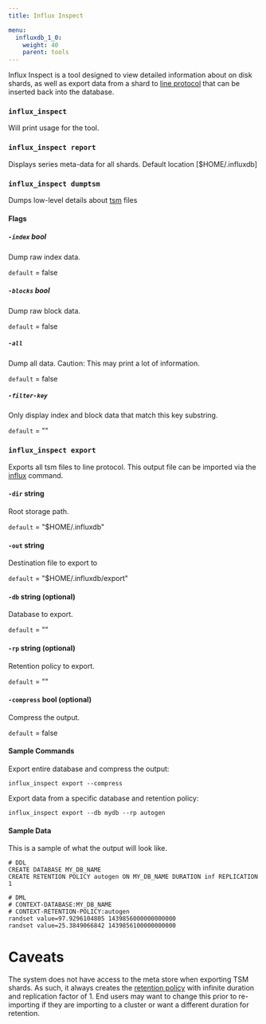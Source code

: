 ```yaml
---
title: Influx Inspect

menu:
  influxdb_1_0:
    weight: 40
    parent: tools
---
```


Influx Inspect is a tool designed to view detailed information about on disk
shards, as well as export data from a shard to [line protocol](/influxdb/v1.0/concepts/glossary/#line-protocol)
that can be inserted back into the database.

### `influx_inspect`
Will print usage for the tool.

### `influx_inspect report`
Displays series meta-data for all shards.  Default location [$HOME/.influxdb]

### `influx_inspect dumptsm`
Dumps low-level details about [tsm](/influxdb/v1.0/concepts/glossary/#tsm-time-structured-merge-tree) files

#### Flags

##### `-index` bool
Dump raw index data.

`default` = false

##### `-blocks` bool
Dump raw block data.

`default` = false

##### `-all`
Dump all data. Caution: This may print a lot of information.

`default` = false

##### `-filter-key`
Only display index and block data that match this key substring.

`default` = ""

### `influx_inspect export`
Exports all tsm files to line protocol.  This output file can be imported via
the
[influx](/influxdb/v1.0/tools/shell/#import-data-from-a-file-with-import)
command.

#### `-dir` string
Root storage path.

`default` = "$HOME/.influxdb"

#### `-out` string
Destination file to export to

`default` = "$HOME/.influxdb/export"

#### `-db` string (optional)
Database to export.

`default` = ""

#### `-rp` string (optional)
Retention policy to export.

`default` = ""

#### `-compress` bool (optional)
Compress the output.

`default` = false

#### Sample Commands

Export entire database and compress the output:
```
influx_inspect export --compress
```

Export data from a specific database and retention policy:
```
influx_inspect export --db mydb --rp autogen
```

#### Sample Data
This is a sample of what the output will look like.

```
# DDL
CREATE DATABASE MY_DB_NAME
CREATE RETENTION POLICY autogen ON MY_DB_NAME DURATION inf REPLICATION 1

# DML
# CONTEXT-DATABASE:MY_DB_NAME
# CONTEXT-RETENTION-POLICY:autogen
randset value=97.9296104805 1439856000000000000
randset value=25.3849066842 1439856100000000000
```

# Caveats

The system does not have access to the meta store when exporting TSM shards.
As such, it always creates the [retention policy](/influxdb/v1.0/concepts/glossary/#retention-policy-rp) with infinite duration and
replication factor of 1.  End users may want to change this prior to
re-importing if they are importing to a cluster or want a different duration
for retention.
